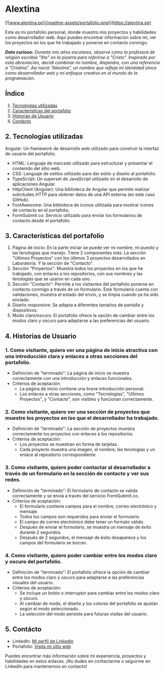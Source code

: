 # Alextina

[![www.alextina.pe](/readme-assets/portafolio.png)](https://alextina.pe)

Este es mi portafolio personal, donde muestro mis proyectos y habilidades como desarrollador web. Aquí puedes encontrar información sobre mí, ver los proyectos en los que he trabajado y ponerse en contacto conmigo.

***Dato curioso:** Durante mis años escolares, observé cómo la profesora de religión escribía "Xto" en la pizarra para referirse a "Cristo". Inspirado por esta abreviación, decidí combinar mi nombre, Alejandra, con una referencia a "Cristina". Así nació "Alextina", un nombre que refleja mi identidad única como desarrollador web y mi enfoque creativo en el mundo de la programación.*

## Índice

1. [Tecnologías utilizadas](#2-tecnologías-utilizadas)
2. [Características del portafolio](#3-características-del-portafolio)
3. [Historias de Usuario](#4-historias-de-usuario)
4. [Contácto](#5-contacto)

## 2. Tecnologías utilizadas
Angular: Un framework de desarrollo web utilizado para construir la interfaz de usuario del portafolio.
- HTML: Lenguaje de marcado utilizado para estructurar y presentar el contenido del sitio web.
- CSS: Lenguaje de estilos utilizado para dar estilo y diseño al portafolio.
- TypeScript: Un superset de JavaScript utilizado en el desarrollo de aplicaciones Angular.
- HttpClient (Angular): Una biblioteca de Angular que permite realizar solicitudes HTTP para obtener datos de una API externa (en este caso GitHub).
- FontAwesome: Una biblioteca de iconos utilizada para mostrar iconos de contacto en el portafolio.
- FormSubmit.co: Servicio utilizado para enviar los formularios de contacto desde el portafolio.

## 3. Características del portafolio
1. Página de inicio: En la parte iniciar se puede ver mi nombre, mi puesto y las tenologías que manejo. Tiene 2 componentes más: La sección "Ultimos Proyectos" con los últimos 3 proyectos desarrollados en Laboratoria. Y la sección de "Contacto".
2. Sección "Proyectos": Muestra todos los proyectos en los que he trabajado, con enlaces a los repositorios, con sus nombres y las tenologías que se usaron en cada uno.
3. Sección "Contacto": Permite a los visitantes del portafolio ponerse en contacto conmigo a través de un formulario. Este formulario cuenta con validaciones, muestra el estado del envío, y se limpia cuando ya ha sido enviado.
4. Diseño responsive: Se adapta a diferentes tamaños de pantalla y dispositivos.
5. Modo claro/oscuro: El portafolio ofrece la opción de cambiar entre los modos claro y oscuro para adaptarse a las preferencias del usuario.

## 4. Historias de Usuario
### 1. Como visitante, quiero ver una página de inicio atractiva con una introducción clara y enlaces a otras secciones del portafolio.

- Definición de "terminado": La página de inicio se muestra correctamente con una introducción y enlaces funcionales.
- Criterios de aceptación:
    - La página de inicio contiene una breve introducción personal.
    - Los enlaces a otras secciones, como "Tecnologías", "Ultimos Proyectos", y "Contacto", son visibles y funcionan correctamente.

### 2. Como visitante, quiero ver una sección de proyectos que muestre los proyectos en los que el desarrollador ha trabajado.

- Definición de "terminado": La sección de proyectos muestra correctamente los proyectos con enlaces a los repositorios.
- Criterios de aceptación:
    - Los proyectos se muestran en forma de tarjetas.
    - Cada proyecto muestra una imagen, el nombre, las tenologías y un enlace al repositorio correspondiente.

### 3. Como visitante, quiero poder contactar al desarrollador a través de un formulario en la sección de contacto y ver sus redes.

- Definición de "terminado": El formulario de contacto se valida correctamente y se envía a través del servicio FormSubmit.co.
- Criterios de aceptación:
    - El formulario contiene campos para el nombre, correo electrónico y mensaje.
    - Todos los campos son requeridos para enviar el formulario.
    - El campo de correo electrónico debe tener un formato válido.
    - Después de enviar el formulario, se muestra un mensaje de éxito durante 2 segundos.
    - Después de 2 segundos, el mensaje de éxito desaparece y los campos del formulario se borran.

### 4. Como visitante, quiero poder cambiar entre los modos claro y oscuro del portafolio.

- Definición de "terminado": El portafolio ofrece la opción de cambiar entre los modos claro y oscuro para adaptarse a las preferencias visuales del usuario.
- Criterios de aceptación:
    - Se incluye un botón o interruptor para cambiar entre los modos claro y oscuro.
    - Al cambiar de modo, el diseño y los colores del portafolio se ajustan según el modo seleccionado.
    - La selección del modo persiste para futuras visitas del usuario.


## 5. Contácto

- LinkedIn: [Mi perfil de LinkedIn](https://linkedin.com/in/alextina)
- Portafolio: [Visita mi sitio web](https://www.alextina.pe)

Puedes encontrar más información sobre mi experiencia, proyectos y habilidades en estos enlaces. ¡No dudes en contactarme o seguirme en LinkedIn para mantenernos en contacto!